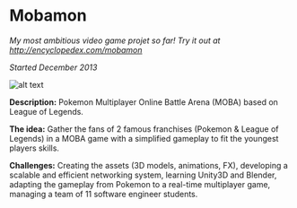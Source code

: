 Mobamon
============

*My most ambitious video game projet so far! Try it out at http://encyclopedex.com/mobamon*

*Started December 2013*

![alt text](http://oi44.tinypic.com/290tvo4.jpg)

**Description:** Pokemon Multiplayer Online Battle Arena (MOBA) based on League of Legends.

**The idea:**  Gather the fans of 2 famous franchises (Pokemon & League of Legends) in a MOBA game with a simplified gameplay to fit the youngest players skills.

**Challenges:** Creating the assets (3D models, animations, FX), developing a scalable and efficient networking system, learning Unity3D and Blender, adapting the gameplay from Pokemon to a real-time multiplayer game, managing a team of 11 software engineer students.

